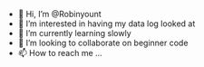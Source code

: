 - 👋 Hi, I’m @Robinyount
- 👀 I’m interested in having my data log looked at
- 🌱 I’m currently learning slowly
- 💞️ I’m looking to collaborate on beginner code
- 📫 How to reach me ...

<!---
Robinyount/Robinyount is a ✨ special ✨ repository because its `README.md` (this file) appears on your GitHub profile.
You can click the Preview link to take a look at your changes.
--->
